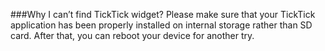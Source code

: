 ###Why I can’t find TickTick widget?
Please make sure that your TickTick application has been properly installed on internal storage rather than SD card. After that, you can reboot your device for another try.
